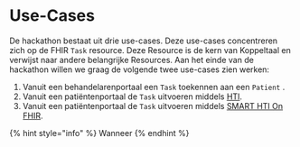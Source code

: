 # Use-Cases

De hackathon bestaat uit drie use-cases. Deze use-cases concentreren zich op de FHIR `Task` resource. Deze Resource is de kern van Koppeltaal en verwijst naar andere belangrijke Resources. Aan het einde van de hackathon willen we graag de volgende twee use-cases zien werken:

1. Vanuit een behandelarenportaal een `Task` toekennen aan een `Patient` .
2. Vanuit een patiëntenportaal de `Task` uitvoeren middels [HTI](../../technische-howto/launchen/).
3. Vanuit een patiëntenportaal de `Task` uitvoeren middels [SMART HTI On FHIR]().

{% hint style="info" %}
Wanneer
{% endhint %}

